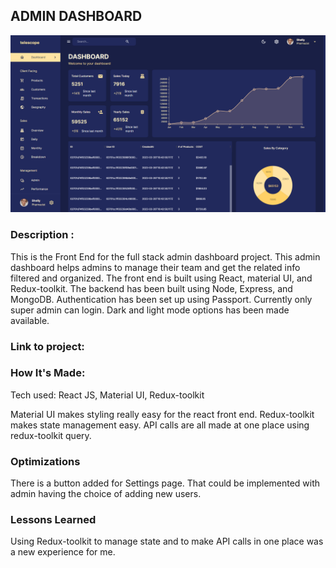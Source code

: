 ## ADMIN DASHBOARD

![image](images/dashboardAdmin.png)

### Description :
This is the Front End for the full stack admin dashboard project. This admin dashboard helps admins to manage their team and get the related info filtered and organized. The front end is built using React, material UI, and Redux-toolkit. The backend has been built using Node, Express, and MongoDB. Authentication has been set up using Passport. Currently only super admin can login. Dark and light mode options has been made available.<br>

### Link to project: 

### How It's Made:
Tech used: React JS, Material UI, Redux-toolkit

Material UI makes styling really easy for the react front end. Redux-toolkit makes state management easy. API calls are all made at one place using redux-toolkit query.

### Optimizations
There is a button added for Settings page. That could be implemented with admin having the choice of adding new users.

### Lessons Learned
Using Redux-toolkit to manage state and to make API calls in one place was a new experience for me.


